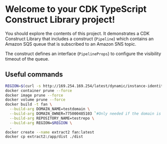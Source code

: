 # Welcome to your CDK TypeScript Construct Library project!

You should explore the contents of this project. It demonstrates a CDK Construct Library that includes a construct (`Pipeline`)
which contains an Amazon SQS queue that is subscribed to an Amazon SNS topic.

The construct defines an interface (`PipelineProps`) to configure the visibility timeout of the queue.

## Useful commands
```bash
REGION=$(curl -s http://169.254.169.254/latest/dynamic/instance-identity/document | sed -n 's/.*"region" : "\([a-z0-9-]*\)",/\1/p')
docker container prune --force
docker image prune --force
docker volume prune --force
docker build -t fan \
  --build-arg DOMAIN_NAME=testdomain \
  --build-arg DOMAIN_OWNER=775000485103 `#Only needed if the domain is owned by an external account` \
  --build-arg REPOSITORY_NAME=testrepo \
  --build-arg REGION=$REGION \
  .
docker create --name extract2 fan:latest
docker cp extract2:/app/dist ./dist
```